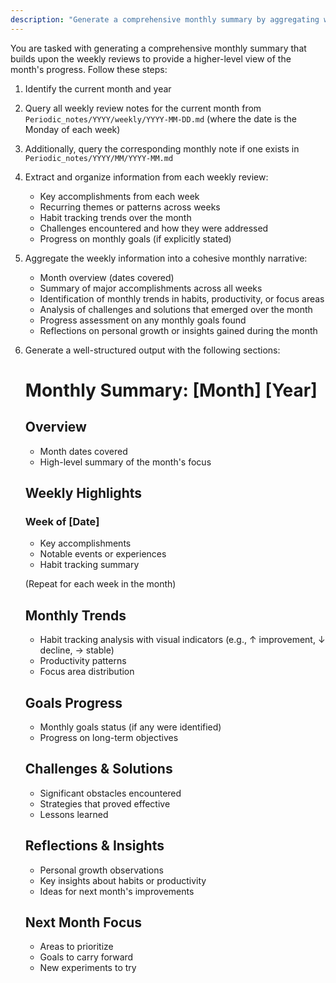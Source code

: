 ```yaml
---
description: "Generate a comprehensive monthly summary by aggregating weekly reviews and identifying monthly trends and achievements"
---
```


You are tasked with generating a comprehensive monthly summary that builds upon the weekly reviews to provide a higher-level view of the month's progress. Follow these steps:

1. Identify the current month and year
2. Query all weekly review notes for the current month from `Periodic_notes/YYYY/weekly/YYYY-MM-DD.md` (where the date is the Monday of each week)
3. Additionally, query the corresponding monthly note if one exists in `Periodic_notes/YYYY/MM/YYYY-MM.md`
4. Extract and organize information from each weekly review:
   - Key accomplishments from each week
   - Recurring themes or patterns across weeks
   - Habit tracking trends over the month
   - Challenges encountered and how they were addressed
   - Progress on monthly goals (if explicitly stated)
5. Aggregate the weekly information into a cohesive monthly narrative:
   - Month overview (dates covered)
   - Summary of major accomplishments across all weeks
   - Identification of monthly trends in habits, productivity, or focus areas
   - Analysis of challenges and solutions that emerged over the month
   - Progress assessment on any monthly goals found
   - Reflections on personal growth or insights gained during the month
6. Generate a well-structured output with the following sections:
   # Monthly Summary: [Month] [Year]
   
   ## Overview
   - Month dates covered
   - High-level summary of the month's focus
   
   ## Weekly Highlights
   ### Week of [Date]
   - Key accomplishments
   - Notable events or experiences
   - Habit tracking summary
   
   (Repeat for each week in the month)
   
   ## Monthly Trends
   - Habit tracking analysis with visual indicators (e.g., ↑ improvement, ↓ decline, → stable)
   - Productivity patterns
   - Focus area distribution
   
   ## Goals Progress
   - Monthly goals status (if any were identified)
   - Progress on long-term objectives
   
   ## Challenges & Solutions
   - Significant obstacles encountered
   - Strategies that proved effective
   - Lessons learned
   
   ## Reflections & Insights
   - Personal growth observations
   - Key insights about habits or productivity
   - Ideas for next month's improvements
   
   ## Next Month Focus
   - Areas to prioritize
   - Goals to carry forward
   - New experiments to try